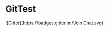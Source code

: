 # GitTest
[![Gitter](https://badges.gitter.im/Join Chat.svg)](https://gitter.im/AlexeyTaran/GitTest?utm_source=badge&utm_medium=badge&utm_campaign=pr-badge&utm_content=badge)